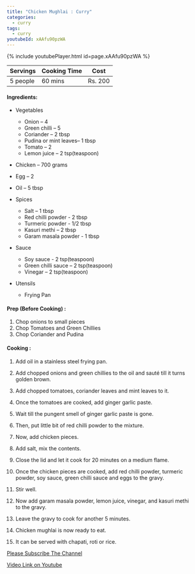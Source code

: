 ```yaml
---
title: "Chicken Mughlai : Curry"
categories:
  - curry
tags:
  - curry
youtubeId: xAAfu90pzWA
---
```


{% include youtubePlayer.html id=page.xAAfu90pzWA %}



| Servings | Cooking Time | Cost |
|-------|-------|-------|
| 5 people | 60 mins | Rs. 200|


#### Ingredients:

- Vegetables
  - Onion – 4
  - Green chilli – 5
  - Coriander – 2 tbsp
  - Pudina or mint leaves– 1 tbsp
  - Tomato – 2
  - Lemon juice – 2 tsp(teaspoon)

- Chicken – 700 grams
- Egg – 2

- Oil – 5 tbsp

- Spices
  - Salt – 1 tbsp
  - Red chilli powder - 2 tbsp
  - Turmeric powder - 1/2 tbsp
  - Kasuri methi – 2 tbsp
  - Garam masala powder - 1 tbsp

- Sauce
  - Soy sauce - 2 tsp(teaspoon)
  - Green chilli sauce – 2 tsp(teaspoon)
  - Vinegar – 2 tsp(teaspoon)

- Utensils
  - Frying Pan


#### Prep (Before Cooking) :
1. Chop onions to small pieces
2. Chop Tomatoes and Green Chillies
3. Chop Coriander and Pudina

#### Cooking :


1. Add oil in a stainless steel frying pan.

2. Add chopped onions and green chillies to the oil and sauté till it       turns golden brown.
3. Add chopped tomatoes, coriander leaves and mint leaves to it.
4. Once the tomatoes are cooked, add ginger garlic paste.
5. Wait till the pungent smell of ginger garlic paste is gone.
6. Then, put little bit of red chilli powder to the mixture.
7. Now, add chicken pieces.
8. Add salt, mix the contents.
9. Close the lid and let it cook for 20 minutes on a medium flame.
10. Once the chicken pieces are cooked, add red chilli powder, turmeric powder, soy sauce, green chilli sauce and eggs to the gravy.
11. Stir well.
12. Now add garam masala powder, lemon juice, vinegar, and kasuri methi to the gravy.
13. Leave the gravy to cook for another 5 minutes.
14. Chicken mughlai is now ready to eat.
15. It can be served  with chapati, roti or rice.




[Please Subscribe The Channel](https://www.youtube.com/channel/UC-9FVME89HgtK5ePA0qUMxA)


[Video Link on Youtube](https://www.youtube.com/watch?v=xAAfu90pzWA)
